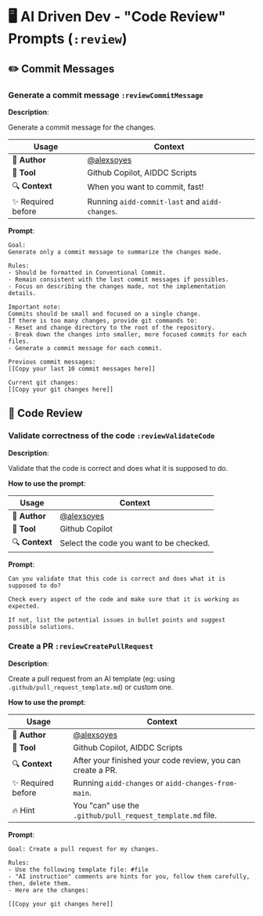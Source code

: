 # 🖥️ AI Driven Dev - "Code Review" Prompts (`:review`)

## ✏️ Commit Messages

### Generate a commit message `:reviewCommitMessage`

**Description**:

Generate a commit message for the changes.

| Usage                   | Context                                                    |
|-------------------------|------------------------------------------------------------|
| 🚀 **Author**           | [@alexsoyes](https://beacons.ai/alexsoyes)                 |
| 🤖 **Tool**             | Github Copilot, AIDDC Scripts                              |
| 🔍 **Context**          | When you want to commit, fast!                             |
| ✨ Required before      | Running `aidd-commit-last` and `aidd-changes`.             |

**Prompt**:

```text
Goal:
Generate only a commit message to summarize the changes made.

Rules:
- Should be formatted in Conventional Commit.
- Remain consistent with the last commit messages if possibles.
- Focus on describing the changes made, not the implementation details.

Important note:
Commits should be small and focused on a single change.
If there is too many changes, provide git commands to:
- Reset and change directory to the root of the repository.
- Break down the changes into smaller, more focused commits for each files.
- Generate a commit message for each commit.

Previous commit messages:
[[Copy your last 10 commit messages here]]

Current git changes:
[[Copy your git changes here]]
```

## 📃 Code Review

### Validate correctness of the code `:reviewValidateCode`

**Description**:

Validate that the code is correct and does what it is supposed to do.

**How to use the prompt**:

| Usage                   | Context                                                    |
|-------------------------|------------------------------------------------------------|
| 🚀 **Author**           | [@alexsoyes](https://beacons.ai/alexsoyes)                 |
| 🤖 **Tool**             | Github Copilot                                             |
| 🔍 **Context**          | Select the code you want to be checked.                    |

**Prompt**:

```text
Can you validate that this code is correct and does what it is supposed to do?

Check every aspect of the code and make sure that it is working as expected.

If not, list the potential issues in bullet points and suggest possible solutions.
```

### Create a PR `:reviewCreatePullRequest`

**Description**:

Create a pull request from an AI template (eg: using `.github/pull_request_template.md`) or custom one.

**How to use the prompt**:

| Usage                   | Context                                                    |
|-------------------------|------------------------------------------------------------|
| 🚀 **Author**           | [@alexsoyes](https://beacons.ai/alexsoyes)                 |
| 🤖 **Tool**             | Github Copilot, AIDDC Scripts                              |
| 🔍 **Context**          | After your finished your code review, you can create a PR. |
| ✨ Required before      | Running `aidd-changes` or `aidd-changes-from-main`.        |
| 🔥 Hint                 | You "can" use the `.github/pull_request_template.md` file. |

**Prompt**:

```text
Goal: Create a pull request for my changes.

Rules:
- Use the following template file: #file
- "AI instruction" comments are hints for you, follow them carefully, then, delete them.
- Here are the changes:

[[Copy your git changes here]]
```
